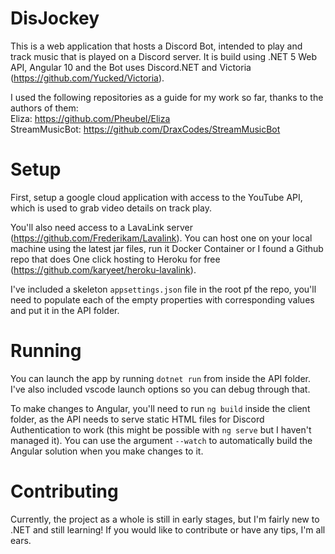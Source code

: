 # DisJockey

This is a web application that hosts a Discord Bot, intended to play and track music that is played on a Discord server. It is build using .NET 5 Web API, Angular 10 and the Bot uses Discord.NET and Victoria (https://github.com/Yucked/Victoria).

I used the following repositories as a guide for my work so far, thanks to the authors of them:  
Eliza: https://github.com/Pheubel/Eliza  
StreamMusicBot: https://github.com/DraxCodes/StreamMusicBot  

# Setup

First, setup a google cloud application with access to the YouTube API, which is used to grab video details on track play.

You'll also need access to a LavaLink server (https://github.com/Frederikam/Lavalink). You can host one on your local machine using the latest jar files, run it Docker Container or I found a Github repo that does One click hosting to Heroku for free (https://github.com/karyeet/heroku-lavalink).

I've included a skeleton `appsettings.json` file in the root pf the repo, you'll need to populate each of the empty properties with corresponding values and put it in the API folder.

# Running

You can launch the app by running `dotnet run` from inside the API folder. I've also included vscode launch options so you can debug through that.

To make changes to Angular, you'll need to run `ng build` inside the client folder, as the API needs to serve static HTML files for Discord Authentication to work (this might be possible with `ng serve` but I haven't managed it). You can use the argument `--watch` to automatically build the Angular solution when you make changes to it.

# Contributing

Currently, the project as a whole is still in early stages, but I'm fairly new to .NET and still learning! If you would like to contribute or have any tips, I'm all ears.
